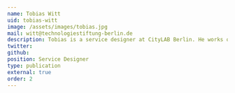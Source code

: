 ```yaml
---
name: Tobias Witt
uid: tobias-witt
image: /assets/images/tobias.jpg
mail: witt@technologiestiftung-berlin.de
description: Tobias is a service designer at CityLAB Berlin. He works on topics regarding the digitalisation of administration and supports the Smart City strategy of the state of Berlin. He studied design with a focus on service design, design science and futurology at HAWK Hildesheim and is particularly interested in topics that link inclusion and design.
twitter:
github:
position: Service Designer
type: publication
external: true
order: 2
---
```

